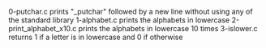 0-putchar.c prints "_putchar" followed by a new line without using any of the standard library
1-alphabet.c prints the alphabets in lowercase
2-print_alphabet_x10.c prints the alphabets in lowercase 10 times
3-islower.c returns 1 if a letter is in lowercase and 0 if otherwise
